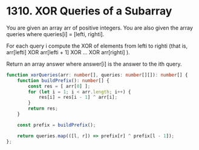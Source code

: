 # 1310. XOR Queries of a Subarray

You are given an array arr of positive integers. You are also given the array queries where queries[i] = [lefti, righti].

For each query i compute the XOR of elements from lefti to righti (that is, arr[lefti] XOR arr[lefti + 1] XOR ... XOR arr[righti] ).

Return an array answer where answer[i] is the answer to the ith query.

```ts
function xorQueries(arr: number[], queries: number[][]): number[] {
    function buildPrefix(): number[] {
        const res = [ arr[0] ];
        for (let i = 1; i < arr.length; i++) {
            res[i] = res[i - 1] ^ arr[i];
        }
        return res;
    }

    const prefix = buildPrefix();

    return queries.map(([l, r]) => prefix[r] ^ prefix[l - 1]);
};
```
